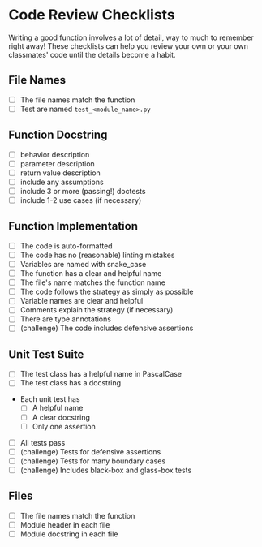 # Code Review Checklists

Writing a good function involves a lot of detail, way to much to remember right away! These checklists can help you review your own or your own classmates' code until the details become a habit.

## File Names

- [ ] The file names match the function
- [ ] Test are named `test_<module_name>.py`

## Function Docstring

- [ ] behavior description
- [ ] parameter description
- [ ] return value description
- [ ] include any assumptions
- [ ] include 3 or more (passing!) doctests
- [ ] include 1-2 use cases (if necessary)

## Function Implementation

- [ ] The code is auto-formatted
- [ ] The code has no (reasonable) linting mistakes
- [ ] Variables are named with snake_case
- [ ] The function has a clear and helpful name
- [ ] The file's name matches the function name
- [ ] The code follows the strategy as simply as possible
- [ ] Variable names are clear and helpful
- [ ] Comments explain the strategy (if necessary)
- [ ] There are type annotations
- [ ] (challenge) The code includes defensive assertions

## Unit Test Suite

- [ ] The test class has a helpful name in PascalCase
- [ ] The test class has a docstring
- Each unit test has
  - [ ] A helpful name
  - [ ] A clear docstring
  - [ ] Only one assertion
- [ ] All tests pass
- [ ] (challenge) Tests for defensive assertions
- [ ] (challenge) Tests for many boundary cases
- [ ] (challenge) Includes black-box and glass-box tests

## Files

- [ ] The file names match the function
- [ ] Module header in each file
- [ ] Module docstring in each file
